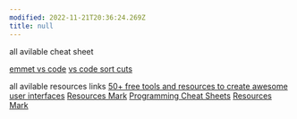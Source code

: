 ```yaml
---
modified: 2022-11-21T20:36:24.269Z
title: null
---
```


all avilable cheat sheet

[emmet vs code](https://docs.emmet.io/cheat-sheet/)
[vs code sort cuts](https://code.visualstudio.com/shortcuts/keyboard-shortcuts-macos.pdf)

all avilable resources links
[50+ free tools and resources to create awesome user interfaces](https://dev.to/cruip/50-free-tools-and-resources-to-create-awesome-user-interfaces-1c1b)
[Resources Mark](https://resourcesmark.vercel.app/)
[Programming Cheat Sheets](https://cheatography.com/programming/)
[Resources Mark](https://resourcesmark.vercel.app/)
